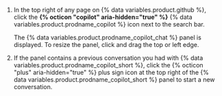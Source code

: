 1. In the top right of any page on {% data variables.product.github %}, click the **{% octicon "copilot" aria-hidden="true" %}** {% data variables.product.prodname_copilot %} icon next to the search bar.

   The {% data variables.product.prodname_copilot_chat %} panel is displayed. To resize the panel, click and drag the top or left edge.

1. If the panel contains a previous conversation you had with {% data variables.product.prodname_copilot_short %}, click the {% octicon "plus" aria-hidden="true" %} plus sign icon at the top right of the {% data variables.product.prodname_copilot_short %} panel to start a new conversation.
